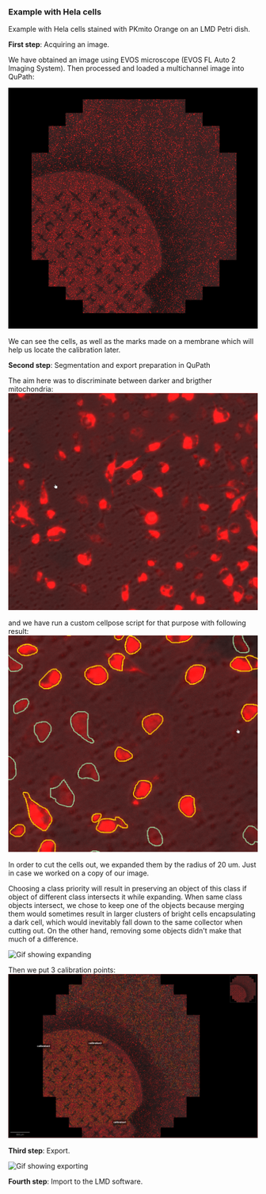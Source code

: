 ### Example with Hela cells

Example with Hela cells stained with PKmito Orange on an
LMD Petri dish.

**First step**: Acquiring an image.

We have obtained an image using EVOS microscope 
(EVOS FL Auto 2 Imaging System). Then processed and loaded a multichannel
image into QuPath:

![Image](./assets/example2/Image.png)

We can see the cells, as well as the marks made on a membrane
which will help us locate the calibration later. 

**Second step**: Segmentation and export preparation in QuPath

The aim here was to discriminate between darker and brigther mitochondria:
![Image](./assets/example2/Cells_zoomed.png)

and we have run a custom cellpose script for that purpose with following result:
![Image](./assets/example2/Cells_zoomed_segmented.png)

In order to cut the cells out, we expanded them by the radius of 20 um.
Just in case we worked on a copy of our image.

Choosing a class priority will result in preserving an object of this 
class if object
of different class intersects it while expanding. When
same class objects intersect, we chose to keep one of the objects because merging them
would sometimes result in larger clusters of bright cells encapsulating
a dark cell, which would inevitably fall down to the same collector when cutting 
out. On the other hand, 
removing some objects didn't make that much of a difference.

![Gif showing expanding](./assets/example2/Processing.gif)


Then we put 3 calibration points:
![Image](./assets/example2/Calibration_points_after.png)

**Third step**: Export.

![Gif showing exporting](./assets/example2/Exporting.gif)


**Fourth step**: Import to the LMD software.













